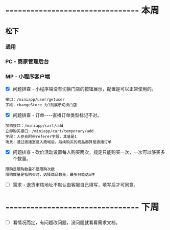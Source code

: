 # -------------------------------- 本周

## 松下
### 通用
### PC - 商家管理后台
### MP - 小程序客户端
* [x] 问题排查 - 小程序端没有切换门店的按钮展示，配置是可以正常使用的。
```
接口：/miniapp/user/getuser
字段：changeStore 为1则展示切换门店
```
* [x] 问题排查 - 订单----直播订单类型标记不对。
```
加购接口：/miniapp/cart/add
立即购买接口：/miniapp/cart/temporary/add
字段：入参会附带referer字段，其值是1
场景：通过直播室进入商城后，后续购买的商品都算是直播订单
```
* [x] 问题排查 - 砍价活动设置每人购买两次，规定只能购买一次，一次可以够买多个数量。
```
限购是限购数量不是限购次数
限购数量是指购买时，选择商品数量，最多只能选n件
```
* [ ] 需求 - 退货审核地址不默认由客服自己填写，填写后才可同意。


# -------------------------------- 下周
* [ ] 看情况而定，有问题改问题，没问题就看看需求文档。
